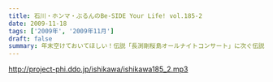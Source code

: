 ```yaml
---
title: 石川・ホンマ・ぶるんのBe-SIDE Your Life! vol.185-2
date: 2009-11-18
tags: ['2009年', '2009年11月']
draft: false
summary: 年末空けておいてほしい！伝説「長渕剛桜島オールナイトコンサート」に次ぐ伝説がまた・・・（ないかも）NAMAE
---
```


http://project-phi.ddo.jp/ishikawa/ishikawa185_2.mp3
